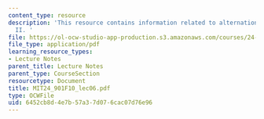 ```yaml
---
content_type: resource
description: 'This resource contains information related to alternations and derivations
  II. '
file: https://ol-ocw-studio-app-production.s3.amazonaws.com/courses/24-901-language-and-its-structure-i-phonology-fall-2010/6452cb8d4e7b57a37d076cac07d76e96_MIT24_901F10_lec06.pdf
file_type: application/pdf
learning_resource_types:
- Lecture Notes
parent_title: Lecture Notes
parent_type: CourseSection
resourcetype: Document
title: MIT24_901F10_lec06.pdf
type: OCWFile
uid: 6452cb8d-4e7b-57a3-7d07-6cac07d76e96
---
```

